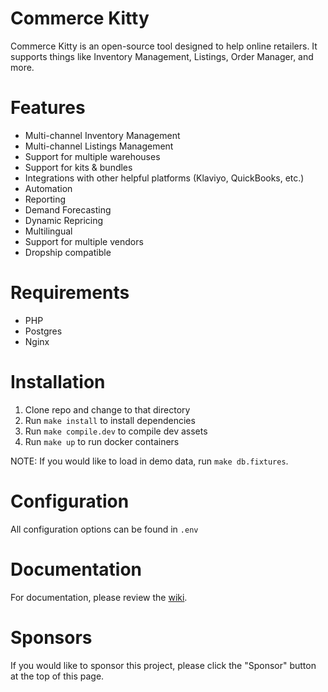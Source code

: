 Commerce Kitty
==============

Commerce Kitty is an open-source tool designed to help online retailers. It
supports things like Inventory Management, Listings, Order Manager, and more.

# Features

* Multi-channel Inventory Management
* Multi-channel Listings Management
* Support for multiple warehouses
* Support for kits & bundles
* Integrations with other helpful platforms (Klaviyo, QuickBooks, etc.)
* Automation
* Reporting
* Demand Forecasting
* Dynamic Repricing
* Multilingual
* Support for multiple vendors
* Dropship compatible

# Requirements

* PHP
* Postgres
* Nginx

# Installation

1. Clone repo and change to that directory
2. Run `make install` to install dependencies
3. Run `make compile.dev` to compile dev assets
4. Run `make up` to run docker containers

NOTE: If you would like to load in demo data, run `make db.fixtures`.

# Configuration

All configuration options can be found in `.env`

# Documentation

For documentation, please review the [wiki](https://github.com/CommerceKitty/commercekitty/wiki).

# Sponsors

If you would like to sponsor this project, please click the "Sponsor" button at
the top of this page.
